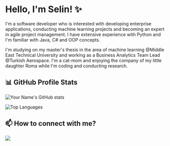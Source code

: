 # Hello, I'm Selin! ✨

I'm a software developer who is interested with developing enterprise applications, conducting machine learning projects and becoming an expert in agile project management. 
I have extensive experience with Python and I'm familiar with Java, C# and OOP concepts. 

I'm studying on my master's thesis in the area of machine learning @Middle East Technical University and working as a Business Analytics Team Lead @Turkish Aerospace. 
I'm a cat-mom and enjoying the company of my little daughter Roma while I'm coding and conducting research. 

## 📊 GitHub Profile Stats

![Your Name's GitHub stats](https://github-readme-stats.vercel.app/api?username=isdeniz&show_icons=true&theme=radical)

![Top Languages](https://github-readme-stats.vercel.app/api/top-langs/?username=isdeniz&layout=compact&theme=radical)

## 📫 How to connect with me?

<p align="left">
  <a href="https://www.linkedin.com/in/isdeniz/"><img src="https://img.shields.io/badge/-LinkedIn-0077B5?style=flat&logo=LinkedIn&logoColor=white"/></a>
</p>
